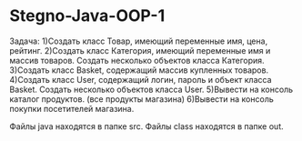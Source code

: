 # Stegno-Java-OOP-1

Задача:
1)Создать класс Товар, имеющий переменные имя, цена, рейтинг.
2)Создать класс Категория, имеющий переменные имя и массив товаров. Создать несколько объектов класса Категория.
3)Создать класс Basket, содержащий массив купленных товаров.
4)Создать класс User, содержащий логин, пароль и объект класса Basket. Создать несколько объектов класса User.
5)Вывести на консоль каталог продуктов. (все продукты магазина)
6)Вывести на консоль покупки посетителей магазина.

Файлы java находятся в папке src.
Файлы class  находятся в папке out.
